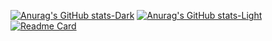 [![Anurag's GitHub stats-Dark](https://github-readme-stats.vercel.app/api?username=jacopozarri&show_icons=true&theme=dark#gh-dark-mode-only)](https://github.com/anuraghazra/github-readme-stats#gh-dark-mode-only)
[![Anurag's GitHub stats-Light](https://github-readme-stats.vercel.app/api?username=jacopozarri&show_icons=true&theme=default#gh-light-mode-only)](https://github.com/anuraghazra/github-readme-stats#gh-light-mode-only)
[![Readme Card](https://github-readme-stats.vercel.app/api/pin/?username=jacopozarri&repo=github-readme-stats)](https://github.com/anuraghazra/github-readme-stats)
